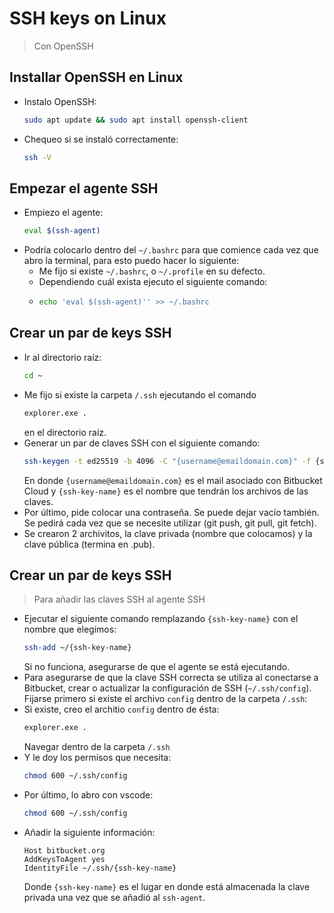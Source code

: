 # SSH keys on Linux
> Con OpenSSH

## Installar OpenSSH en Linux
- Instalo OpenSSH: 
    ```bash 
    sudo apt update && sudo apt install openssh-client
    ```
- Chequeo si se instaló correctamente:
    ```bash 
    ssh -V
    ```

## Empezar el agente SSH
- Empiezo el agente: 
    ```bash 
    eval $(ssh-agent)
    ```
- Podría colocarlo dentro del `~/.bashrc` para que comience cada vez que abro la terminal, para esto puedo hacer lo siguiente:
  - Me fijo si existe `~/.bashrc`, o `~/.profile` en su defecto.
  - Dependiendo cuál exista ejecuto el siguiente comando:
  - ```bash 
    echo 'eval $(ssh-agent)'' >> ~/.bashrc
    ```

## Crear un par de keys SSH
- Ir al directorio raíz:
  ```bash 
  cd ~
  ```
- Me fijo si existe la carpeta `/.ssh` ejecutando el comando
  ```bash 
  explorer.exe .
  ```
  en el directorio raíz.
- Generar un par de claves SSH con el siguiente comando:
  ```bash 
  ssh-keygen -t ed25519 -b 4096 -C "{username@emaildomain.com}" -f {ssh-key-name}
  ```
  En donde `{username@emaildomain.com}` es el mail asociado con Bitbucket Cloud y `{ssh-key-name}` es el nombre que tendrán los archivos de las claves.
- Por último, pide colocar una contraseña. Se puede dejar vacío también. Se pedirá cada vez que se necesite utilizar (git push, git pull, git fetch).
- Se crearon 2 archivitos, la clave privada (nombre que colocamos) y la clave pública (termina en .pub).

## Crear un par de keys SSH
> Para añadir las claves SSH al agente SSH
- Ejecutar el siguiente comando remplazando `{ssh-key-name}` con el nombre que elegimos:
  ```bash 
  ssh-add ~/{ssh-key-name}
  ```
  Si no funciona, asegurarse de que el agente se está ejecutando.
- Para asegurarse de que la clave SSH correcta se utiliza al conectarse a Bitbucket, crear o actualizar la configuración de SSH (`~/.ssh/config`). Fijarse primero si existe el archivo `config` dentro de la carpeta `/.ssh`:
- Si existe, creo el architio `config` dentro de ésta:
  ```bash 
  explorer.exe .
  ```
  Navegar dentro de la carpeta `/.ssh`
- Y le doy los permisos que necesita:
  ```bash 
  chmod 600 ~/.ssh/config
  ```
- Por último, lo abro con vscode:
  ```bash 
  chmod 600 ~/.ssh/config
  ```
- Añadir la siguiente información:
  ``` 
  Host bitbucket.org
  AddKeysToAgent yes
  IdentityFile ~/.ssh/{ssh-key-name}
  ```
  Donde `{ssh-key-name}` es el lugar en donde está almacenada la clave privada una vez que se añadió al `ssh-agent`.


